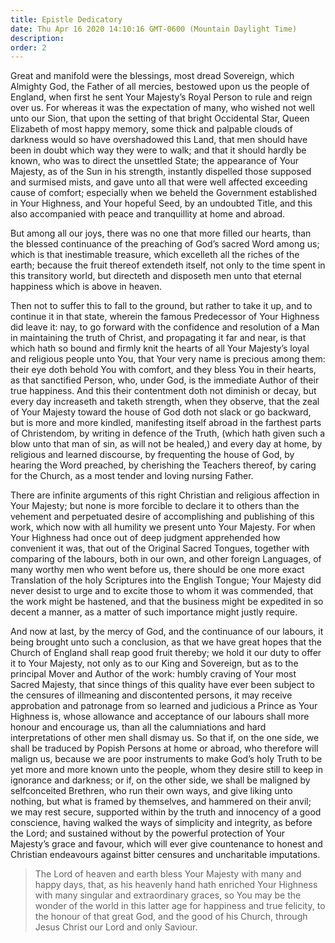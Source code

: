 ```yaml
---
title: Epistle Dedicatory
date: Thu Apr 16 2020 14:10:16 GMT-0600 (Mountain Daylight Time)
description: 
order: 2
---
```


<p>
  Great and manifold were the blessings, most dread Sovereign, which Almighty
  God, the Father of all mercies, bestowed upon us the people of England, when
  first he sent Your Majesty&#x2019;s Royal Person to rule and reign over us.
  For whereas it was the expectation of many, who wished not well unto our Sion,
  that upon the setting of that bright Occidental Star, Queen Elizabeth of most
  happy memory, some thick and palpable clouds of darkness would so have
  overshadowed this Land, that men should have been in doubt which way they were
  to walk; and that it should hardly be known, who was to direct the unsettled
  State; the appearance of Your Majesty, as of the Sun in his strength,
  instantly dispelled those supposed and surmised mists, and gave unto all that
  were well affected exceeding cause of comfort; especially when we beheld the
  Government established in Your Highness, and Your hopeful Seed, by an
  undoubted Title, and this also accompanied with peace and tranquillity at home
  and abroad.
</p>
<p>
  But among all our joys, there was no one that more filled our hearts, than the
  blessed continuance of the preaching of God&#x2019;s sacred Word among us;
  which is that inestimable treasure, which excelleth all the riches of the
  earth; because the fruit thereof extendeth itself, not only to the time spent
  in this transitory world, but directeth and disposeth men unto that eternal
  happiness which is above in heaven.
</p>
<p>
  Then not to suffer this to fall to the ground, but rather to take it up, and
  to continue it in that state, wherein the famous Predecessor of Your Highness
  did leave it: nay, to go forward with the confidence and resolution of a Man
  in maintaining the truth of Christ, and propagating it far and near, is that
  which hath so bound and firmly knit the hearts of all Your Majesty&#x2019;s
  loyal and religious people unto You, that Your very name is precious among
  them: their eye doth behold You with comfort, and they bless You in their
  hearts, as that sanctified Person, who, under God, is the immediate Author of
  their true happiness. And this their contentment doth not diminish or decay,
  but every day increaseth and taketh strength, when they observe, that the zeal
  of Your Majesty toward the house of God doth not slack or go backward, but is
  more and more kindled, manifesting itself abroad in the farthest parts of
  Christendom, by writing in defence of the Truth, (which hath given such a blow
  unto that man of sin, as will not be healed,) and every day at home, by
  religious and learned discourse, by frequenting the house of God, by hearing
  the Word preached, by cherishing the Teachers thereof, by caring for the
  Church, as a most tender and loving nursing Father.
</p>
<p>
  There are infinite arguments of this right Christian and religious affection
  in Your Majesty; but none is more forcible to declare it to others than the
  vehement and perpetuated desire of accomplishing and publishing of this work,
  which now with all humility we present unto Your Majesty. For when Your
  Highness had once out of deep judgment apprehended how convenient it was, that
  out of the Original Sacred Tongues, together with comparing of the labours,
  both in our own, and other foreign Languages, of many worthy men who went
  before us, there should be one more exact Translation of the holy Scriptures
  into the English Tongue; Your Majesty did never desist to urge and to excite
  those to whom it was commended, that the work might be hastened, and that the
  business might be expedited in so decent a manner, as a matter of such
  importance might justly require.
</p>
<p>
  And now at last, by the mercy of God, and the continuance of our labours, it
  being brought unto such a conclusion, as that we have great hopes that the
  Church of England shall reap good fruit thereby; we hold it our duty to offer
  it to Your Majesty, not only as to our King and Sovereign, but as to the
  principal Mover and Author of the work: humbly craving of Your most Sacred
  Majesty, that since things of this quality have ever been subject to the
  censures of illmeaning and discontented persons, it may receive approbation
  and patronage from so learned and judicious a Prince as Your Highness is,
  whose allowance and acceptance of our labours shall more honour and encourage
  us, than all the calumniations and hard interpretations of other men shall
  dismay us. So that if, on the one side, we shall be traduced by Popish Persons
  at home or abroad, who therefore will malign us, because we are poor
  instruments to make God&#x2019;s holy Truth to be yet more and more known unto
  the people, whom they desire still to keep in ignorance and darkness; or if,
  on the other side, we shall be maligned by selfconceited Brethren, who run
  their own ways, and give liking unto nothing, but what is framed by
  themselves, and hammered on their anvil; we may rest secure, supported within
  by the truth and innocency of a good conscience, having walked the ways of
  simplicity and integrity, as before the Lord; and sustained without by the
  powerful protection of Your Majesty&#x2019;s grace and favour, which will ever
  give countenance to honest and Christian endeavours against bitter censures
  and uncharitable imputations.
</p>
<blockquote>
  <p>
    The Lord of heaven and earth bless Your Majesty with many and happy days,
    that, as his heavenly hand hath enriched Your Highness with many singular
    and extraordinary graces, so You may be the wonder of the world in this
    latter age for happiness and true felicity, to the honour of that great God,
    and the good of his Church, through Jesus Christ our Lord and only Saviour.
  </p>
</blockquote>
